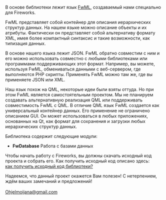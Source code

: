 В основе библиотеки лежит язык [FwML](fwml.md), создаваемый нами специально для Fireworks.

FwML представляет собой контейнер для описания иерархических структур данных. На нашем языке можно описание объекты и их атрибуты. Фактически он представляет собой альтернативу формату XML, имея более компактный синтаксис и такие возможности, как типизация данных.

В основе нашего языка лежит JSON. FwML обратно совместим с ним и его можно использовать совместно с любыми библиотеками или программами поддерживающих этот формат. Например, вы можете, используя FwML, обмениваться данными с веб-сервером, где выполняются PHP скрипты. Применять FwML можно там же, где вы применяете JSON или XML.

Наш язык похож на QML, некоторые идеи были взяты оттуда. Но при этом FwML является самостоятельным проектом. Мы не планируем создавать альтернативную реализация QML или поддерживать совместимость FwML с QML. В отличие QML язык FwML создается как универсальный контейнер данных. Его применение не ограничено описанием GUI. Он может использоваться в любых приложениях, основанных на Qt, как формат для сохранения и загрузки любых иерархических структур данных.

Библиотека содержит следующие модули:

  * **FwDatabase** Работа с базами данных

Чтобы начать работу с Fireworks, вы должны скачать исходный код проекта и собрать его. Как получить исходный код описано здесь: <br>
<a href='fireworks_get_source.md'>как получить исходный код библиотеки?</a>

Надеемся, что данный проект окажется Вам полезен! С нетерпением, ждём ваших замечаний и предложений!<br>
<br>
Ohjelmoijana@gmail.com
